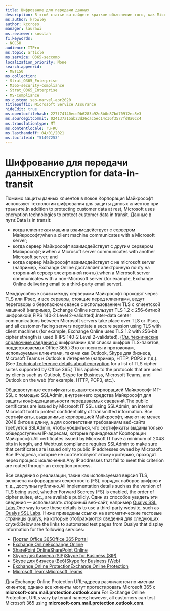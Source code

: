 ```yaml
---
title: Шифрование для передачи данных
description: В этой статье вы найдете краткое объяснение того, как Microsoft шифрует данные клиентов Microsoft 365 при транзите.
ms.author: krowley
author: kccross
manager: laurawi
ms.reviewer: sosstah
f1.keywords:
- NOCSH
audience: ITPro
ms.topic: article
ms.service: O365-seccomp
localization_priority: None
search.appverid:
- MET150
ms.collection:
- Strat_O365_Enterprise
- M365-security-compliance
- Strat_O365_Enterprise
- MS-Compliance
ms.custom: seo-marvel-apr2020
titleSuffix: Microsoft Service Assurance
hideEdit: true
ms.openlocfilehash: 227f74140ecd9b6283b92e8b0e87bd70912ec8e3
ms.sourcegitcommit: 024137a15ab23d26cac5ec14c36f3577fd8a0cc4
ms.translationtype: MT
ms.contentlocale: ru-RU
ms.lasthandoff: 04/01/2021
ms.locfileid: "51497253"
---
```

# <a name="encryption-for-data-in-transit"></a><span data-ttu-id="04e91-103">Шифрование для передачи данных</span><span class="sxs-lookup"><span data-stu-id="04e91-103">Encryption for data-in-transit</span></span>

<span data-ttu-id="04e91-104">Помимо защиты данных клиентов в покое Корпорация Майкрософт использует технологии шифрования для защиты данных клиентов при транзите.</span><span class="sxs-lookup"><span data-stu-id="04e91-104">In addition to protecting customer data at rest, Microsoft uses encryption technologies to protect customer data in transit.</span></span> <span data-ttu-id="04e91-105">Данные в пути:</span><span class="sxs-lookup"><span data-stu-id="04e91-105">Data is in transit:</span></span>

- <span data-ttu-id="04e91-106">когда клиентская машина взаимодействует с сервером Майкрософт;</span><span class="sxs-lookup"><span data-stu-id="04e91-106">when a client machine communicates with a Microsoft server;</span></span>
- <span data-ttu-id="04e91-107">когда сервер Майкрософт взаимодействует с другим сервером Майкрософт; и</span><span class="sxs-lookup"><span data-stu-id="04e91-107">when a Microsoft server communicates with another Microsoft server; and</span></span>
- <span data-ttu-id="04e91-108">когда сервер Майкрософт взаимодействует с не microsoft server (например, Exchange Online доставляет электронную почту на сторонний сервер электронной почты).</span><span class="sxs-lookup"><span data-stu-id="04e91-108">when a Microsoft server communicates with a non-Microsoft server (for example, Exchange Online delivering email to a third-party email server).</span></span>

<span data-ttu-id="04e91-109">Междоусобные связи между серверами Майкрософт проходят через TLS или IPsec, и все серверы, стоящие перед клиентами, ведут переговоры о безопасном сеансе с использованием TLS с клиентской машиной (например, Exchange Online использует TLS 1.2 с 256-битной шифровкой( FIPS 140-2 Level 2-validated).</span><span class="sxs-lookup"><span data-stu-id="04e91-109">Inter-data center communications between Microsoft servers take place over TLS or IPsec, and all customer-facing servers negotiate a secure session using TLS with client machines (for example, Exchange Online uses TLS 1.2 with 256-bit cipher strength is used (FIPS 140-2 Level 2-validated).</span></span> <span data-ttu-id="04e91-110">[(См. технические справочные сведения о](/microsoft-365/compliance/technical-reference-details-about-encryption) шифровании для списка шифров TLS-пакетов, поддерживаемых Office 365.) Это относится к протоколам, используемым клиентами, такими как Outlook, Skype для бизнеса, Microsoft Teams и Outlook в Интернете (например, HTTP, POP3 и т.д.).</span><span class="sxs-lookup"><span data-stu-id="04e91-110">(See [Technical reference details about encryption](/microsoft-365/compliance/technical-reference-details-about-encryption) for a list of TLS cipher suites supported by Office 365.) This applies to the protocols that are used by clients such as Outlook, Skype for Business, Microsoft Teams, and Outlook on the web (for example, HTTP, POP3, etc.).</span></span>

<span data-ttu-id="04e91-111">Общедоступные сертификаты выдаются корпорацией Майкрософт ИТ-SSL с помощью SSLAdmin, внутреннего средства Майкрософт для защиты конфиденциальности передаваемых сведений.</span><span class="sxs-lookup"><span data-stu-id="04e91-111">The public certificates are issued by Microsoft IT SSL using SSLAdmin, an internal Microsoft tool to protect confidentiality of transmitted information.</span></span> <span data-ttu-id="04e91-112">Все сертификаты, выдавлимые корпорацией Майкрософт, имеют не менее 2048 битов в длину, а для соответствия требованиям веб-сайта требуется SSLAdmin, чтобы убедиться, что сертификаты выданы только общедоступным IP-адресам, которые принадлежат Корпорации Майкрософт.</span><span class="sxs-lookup"><span data-stu-id="04e91-112">All certificates issued by Microsoft IT have a minimum of 2048 bits in length, and Webtrust compliance requires SSLAdmin to make sure that certificates are issued only to public IP addresses owned by Microsoft.</span></span> <span data-ttu-id="04e91-113">Все IP-адреса, которые не соответствуют этому критерию, проходят через процесс исключения.</span><span class="sxs-lookup"><span data-stu-id="04e91-113">Any IP addresses that fail to meet this criterion are routed through an exception process.</span></span>

<span data-ttu-id="04e91-114">Все сведения о реализации, такие как используемая версия TLS, включена ли форвардная секретность (FS), порядок наборов шифров и т. д., доступны публично.</span><span class="sxs-lookup"><span data-stu-id="04e91-114">All implementation details such as the version of TLS being used, whether Forward Secrecy (FS) is enabled, the order of cipher suites, etc., are available publicly.</span></span> <span data-ttu-id="04e91-115">Один из способов увидеть эти сведения — использовать сторонний веб-сайт, например [Qualys SSL Labs.](https://www.ssllabs.com)</span><span class="sxs-lookup"><span data-stu-id="04e91-115">One way to see these details is to use a third-party website, such as [Qualys SSL Labs](https://www.ssllabs.com).</span></span> <span data-ttu-id="04e91-116">Ниже приведены ссылки на автоматические тестовые страницы qualys, на которые отображаются сведения для следующих служб:</span><span class="sxs-lookup"><span data-stu-id="04e91-116">Below are the links to automated test pages from Qualys that display information for the following services:</span></span>

- [<span data-ttu-id="04e91-117">Портал Office 365</span><span class="sxs-lookup"><span data-stu-id="04e91-117">Office 365 Portal</span></span>](https://www.ssllabs.com/ssltest/analyze.html?d=portal.office.com&hideResults=on)
- [<span data-ttu-id="04e91-118">Exchange Online</span><span class="sxs-lookup"><span data-stu-id="04e91-118">Exchange Online</span></span>](https://www.ssllabs.com/ssltest/analyze.html?d=outlook.office365.com&hideResults=on)
- [<span data-ttu-id="04e91-119">SharePoint Online</span><span class="sxs-lookup"><span data-stu-id="04e91-119">SharePoint Online</span></span>](https://www.ssllabs.com/ssltest/analyze.html?d=microsoft-my.sharepoint.com&hideResults=on)
- [<span data-ttu-id="04e91-120">Skype для бизнеса (SIP)</span><span class="sxs-lookup"><span data-stu-id="04e91-120">Skype for Business (SIP)</span></span>](https://www.ssllabs.com/ssltest/analyze.html?d=sipdir.online.lync.com)
- [<span data-ttu-id="04e91-121">Skype для бизнеса (Веб)</span><span class="sxs-lookup"><span data-stu-id="04e91-121">Skype for Business (Web)</span></span>](https://www.ssllabs.com/ssltest/analyze.html?d=webdir.online.lync.com&hideResults=on)
- [<span data-ttu-id="04e91-122">Exchange Online Protection</span><span class="sxs-lookup"><span data-stu-id="04e91-122">Exchange Online Protection</span></span>](https://ssl-tools.net/mailservers/microsoft-com.mail.protection.outlook.com)
- [<span data-ttu-id="04e91-123">Microsoft Teams</span><span class="sxs-lookup"><span data-stu-id="04e91-123">Microsoft Teams</span></span>](https://www.ssllabs.com/ssltest/analyze.html?d=teams.microsoft.com&latest)

<span data-ttu-id="04e91-124">Для Exchange Online Protection URL-адреса различаются по именам клиентов; однако все клиенты могут протестировать Microsoft 365 с **microsoft-com.mail.protection.outlook.com**.</span><span class="sxs-lookup"><span data-stu-id="04e91-124">For Exchange Online Protection, URLs vary by tenant names; however, all customers can test Microsoft 365 using **microsoft-com.mail.protection.outlook.com**.</span></span>

